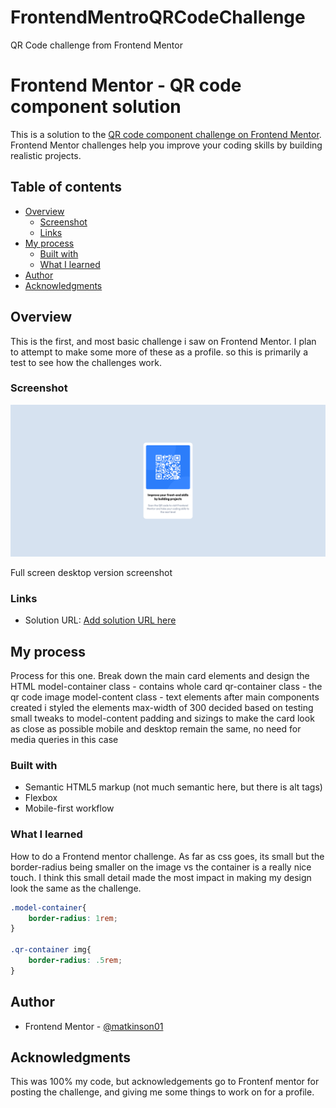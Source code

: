 # FrontendMentroQRCodeChallenge
 QR Code challenge from Frontend Mentor
# Frontend Mentor - QR code component solution

This is a solution to the [QR code component challenge on Frontend Mentor](https://www.frontendmentor.io/challenges/qr-code-component-iux_sIO_H). Frontend Mentor challenges help you improve your coding skills by building realistic projects. 

## Table of contents

- [Overview](#overview)
  - [Screenshot](#screenshot)
  - [Links](#links)
- [My process](#my-process)
  - [Built with](#built-with)
  - [What I learned](#what-i-learned)
- [Author](#author)
- [Acknowledgments](#acknowledgments)


## Overview
This is the first, and most basic challenge i saw on Frontend Mentor. I plan to attempt to make some more of these as a profile. so this is primarily a test to see how the challenges work. 
### Screenshot

![](./screenshot/Screenshot-Frontend-Mentor-QR-code-component.png)

Full screen desktop version screenshot

### Links

- Solution URL: [Add solution URL here](https://your-solution-url.com)

## My process
Process for this one. 
Break down the main card elements and design the HTML
    model-container class - contains whole card
        qr-container class - the qr code image
        model-content class - text elements
after main components created i styled the elements
    max-width of 300 decided based on testing 
    small tweaks to model-content padding and sizings to make the card look as close as possible
    mobile and desktop remain the same, no need for media queries in this case
### Built with

- Semantic HTML5 markup (not much semantic here, but there is alt tags)
- Flexbox
- Mobile-first workflow

### What I learned

How to do a Frontend mentor challenge. As far as css goes, its small but the border-radius being smaller on the image vs the container is a really nice touch. I think this small detail made the most impact in making my design look the same as the challenge.

```css
.model-container{
    border-radius: 1rem;
}

.qr-container img{
    border-radius: .5rem;
}
```
## Author

- Frontend Mentor - [@matkinson01](https://www.frontendmentor.io/profile/matkinson01)

## Acknowledgments

This was 100% my code, but acknowledgements go to Frontenf mentor for posting the challenge, and giving me some things to work on for a profile. 